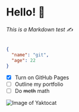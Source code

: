 # Hello! 👋

###### This is a Markdown test ✍️

``` json
{
  "name": "git",
  "age": 22
}
```

- [x] Turn on GitHub Pages
- [ ] Outline my portfolio
- [ ] Do ~~meth~~ math

![Image of Yaktocat](https://octodex.github.com/images/yaktocat.png)
